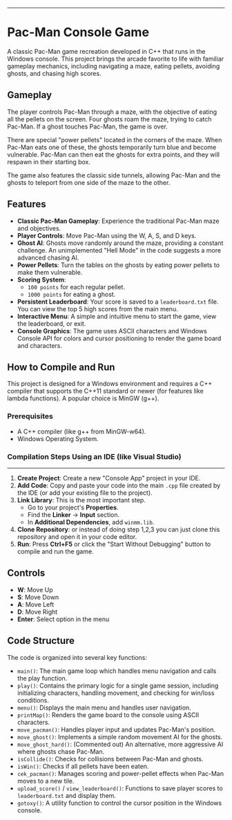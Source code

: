 
---

# Pac-Man Console Game

A classic Pac-Man game recreation developed in C++ that runs in the Windows console. This project brings the arcade favorite to life with familiar gameplay mechanics, including navigating a maze, eating pellets, avoiding ghosts, and chasing high scores.

##  Gameplay
The player controls Pac-Man through a maze, with the objective of eating all the pellets on the screen. Four ghosts roam the maze, trying to catch Pac-Man. If a ghost touches Pac-Man, the game is over.

There are special "power pellets" located in the corners of the maze. When Pac-Man eats one of these, the ghosts temporarily turn blue and become vulnerable. Pac-Man can then eat the ghosts for extra points, and they will respawn in their starting box.

The game also features the classic side tunnels, allowing Pac-Man and the ghosts to teleport from one side of the maze to the other.

## Features

- **Classic Pac-Man Gameplay**: Experience the traditional Pac-Man maze and objectives.
- **Player Controls**: Move Pac-Man using the W, A, S, and D keys.
- **Ghost AI**: Ghosts move randomly around the maze, providing a constant challenge. An unimplemented "Hell Mode" in the code suggests a more advanced chasing AI.
- **Power Pellets**: Turn the tables on the ghosts by eating power pellets to make them vulnerable.
- **Scoring System**:
    - `100 points` for each regular pellet.
    - `1000 points` for eating a ghost.
- **Persistent Leaderboard**: Your score is saved to a `leaderboard.txt` file. You can view the top 5 high scores from the main menu.
- **Interactive Menu**: A simple and intuitive menu to start the game, view the leaderboard, or exit.
- **Console Graphics**: The game uses ASCII characters and Windows Console API for colors and cursor positioning to render the game board and characters.

## How to Compile and Run

This project is designed for a Windows environment and requires a C++ compiler that supports the C++11 standard or newer (for features like lambda functions). A popular choice is MinGW (g++).

### Prerequisites
- A C++ compiler (like g++ from MinGW-w64).
- Windows Operating System.

### Compilation Steps Using an IDE (like Visual Studio)
---

1.  **Create Project**: Create a new "Console App" project in your IDE.
2.  **Add Code**: Copy and paste your code into the main `.cpp` file created by the IDE (or add your existing file to the project).
3.  **Link Library**: This is the most important step.
    *   Go to your project's **Properties**.
    *   Find the **Linker** -> **Input** section.
    *   In **Additional Dependencies**, add `winmm.lib`.
4.  **Clone Repository**: or instead of doing step 1,2,3 you can just clone this repository and open it in your code editor.
5.  **Run**: Press **Ctrl+F5** or click the "Start Without Debugging" button to compile and run the game.


## Controls

-   **W**: Move Up
-   **S**: Move Down
-   **A**: Move Left
-   **D**: Move Right
-   **Enter**: Select option in the menu

## Code Structure

The code is organized into several key functions:

-   `main()`: The main game loop which handles menu navigation and calls the play function.
-   `play()`: Contains the primary logic for a single game session, including initializing characters, handling movement, and checking for win/loss conditions.
-   `menu()`: Displays the main menu and handles user navigation.
-   `printMap()`: Renders the game board to the console using ASCII characters.
-   `move_pacman()`: Handles player input and updates Pac-Man's position.
-   `move_ghost()`: Implements a simple random movement AI for the ghosts.
-   `move_ghost_hard()`: (Commented out) An alternative, more aggressive AI where ghosts chase Pac-Man.
-   `isCollide()`: Checks for collisions between Pac-Man and ghosts.
-   `isWin()`: Checks if all pellets have been eaten.
-   `cek_pacman()`: Manages scoring and power-pellet effects when Pac-Man moves to a new tile.
-   `upload_score()` / `view_leaderboard()`: Functions to save player scores to `leaderboard.txt` and display them.
-   `gotoxy()`: A utility function to control the cursor position in the Windows console.


